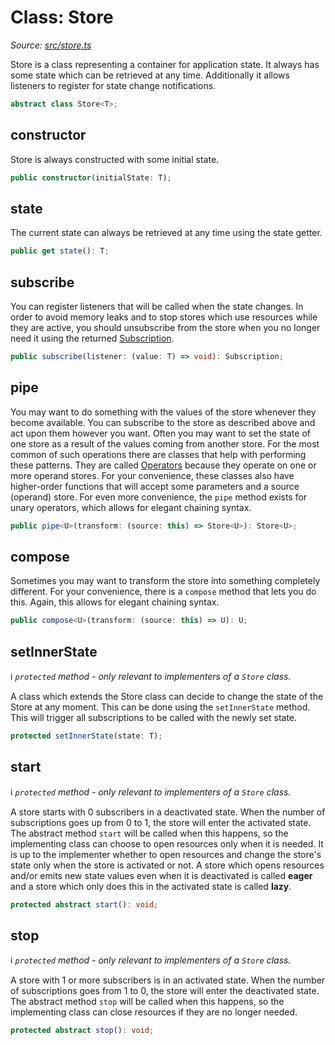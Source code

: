 # Class: Store

*Source: [src/store.ts](../src/store.ts)*

Store is a class representing a container for application state.
It always has some state which can be retrieved at any time.
Additionally it allows listeners to register for state change notifications.

```typescript
abstract class Store<T>;
```

## constructor

Store is always constructed with some initial state.

```typescript
public constructor(initialState: T);
```

## state

The current state can always be retrieved at any time using the state getter.

```typescript
public get state(): T;
```

## subscribe

You can register listeners that will be called when the state changes.
In order to avoid memory leaks and to stop stores which use resources while they are active, you should unsubscribe from the store when you no longer need it using the returned [Subscription](subscription.md).

```typescript
public subscribe(listener: (value: T) => void): Subscription;
```

## pipe

You may want to do something with the values of the store whenever they become available.
You can subscribe to the store as described above and act upon them however you want.
Often you may want to set the state of one store as a result of the values coming from another store.
For the most common of such operations there are classes that help with performing these patterns.
They are called [Operators](operators.md) because they operate on one or more operand stores.
For your convenience, these classes also have higher-order functions that will accept some parameters and a source (operand) store.
For even more convenience, the `pipe` method exists for unary operators, which allows for elegant chaining syntax.

```typescript
public pipe<U>(transform: (source: this) => Store<U>): Store<U>;
```

## compose

Sometimes you may want to transform the store into something completely different.
For your convenience, there is a `compose` method that lets you do this.
Again, this allows for elegant chaining syntax.

```typescript
public compose<U>(transform: (source: this) => U): U;
```

## setInnerState

ℹ️ *`protected` method - only relevant to implementers of a `Store` class.*

A class which extends the Store class can decide to change the state of the Store at any moment.
This can be done using the `setInnerState` method.
This will trigger all subscriptions to be called with the newly set state.

```typescript
protected setInnerState(state: T);
```

## start

ℹ️ *`protected` method - only relevant to implementers of a `Store` class.*

A store starts with 0 subscribers in a deactivated state.
When the number of subscriptions goes up from 0 to 1, the store will enter the activated state.
The abstract method `start` will be called when this happens, so the implementing class can choose to open resources only when it is needed.
It is up to the implementer whether to open resources and change the store's state only when the store is activated or not.
A store which opens resources and/or emits new state values even when it is deactivated is called **eager** and a store which only does this in the activated state is called **lazy**.

```typescript
protected abstract start(): void;
```

## stop

ℹ️ *`protected` method - only relevant to implementers of a `Store` class.*

A store with 1 or more subscribers is in an activated state.
When the number of subscriptions goes from 1 to 0, the store will enter the deactivated state.
The abstract method `stop` will be called when this happens, so the implementing class can close resources if they are no longer needed.

```typescript
protected abstract stop(): void;
```
